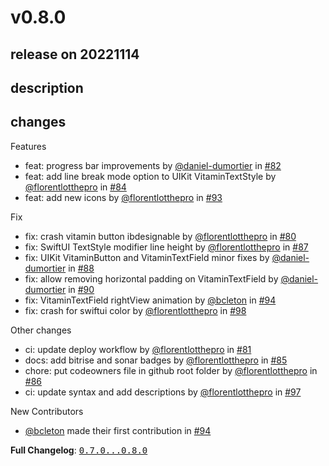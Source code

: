 # v0.8.0

## release on 20221114
## description
## changes
Features

* feat: progress bar improvements by <a class="user-mention notranslate" data-hovercard-type="user" data-hovercard-url="/users/daniel-dumortier/hovercard" data-octo-click="hovercard-link-click" data-octo-dimensions="link_type:self" href="https://github.com/daniel-dumortier">@daniel-dumortier</a> in <a class="issue-link js-issue-link" data-error-text="Failed to load title" data-id="1381072689" data-permission-text="Title is private" data-url="https://github.com/Decathlon/vitamin-ios/issues/82" data-hovercard-type="pull_request" data-hovercard-url="/Decathlon/vitamin-ios/pull/82/hovercard" href="https://github.com/Decathlon/vitamin-ios/pull/82">#82</a>
* feat: add line break mode option to UIKit VitaminTextStyle by <a class="user-mention notranslate" data-hovercard-type="user" data-hovercard-url="/users/florentlotthepro/hovercard" data-octo-click="hovercard-link-click" data-octo-dimensions="link_type:self" href="https://github.com/florentlotthepro">@florentlotthepro</a> in <a class="issue-link js-issue-link" data-error-text="Failed to load title" data-id="1396299882" data-permission-text="Title is private" data-url="https://github.com/Decathlon/vitamin-ios/issues/84" data-hovercard-type="pull_request" data-hovercard-url="/Decathlon/vitamin-ios/pull/84/hovercard" href="https://github.com/Decathlon/vitamin-ios/pull/84">#84</a>
* feat: add new icons by <a class="user-mention notranslate" data-hovercard-type="user" data-hovercard-url="/users/florentlotthepro/hovercard" data-octo-click="hovercard-link-click" data-octo-dimensions="link_type:self" href="https://github.com/florentlotthepro">@florentlotthepro</a> in <a class="issue-link js-issue-link" data-error-text="Failed to load title" data-id="1427740981" data-permission-text="Title is private" data-url="https://github.com/Decathlon/vitamin-ios/issues/93" data-hovercard-type="pull_request" data-hovercard-url="/Decathlon/vitamin-ios/pull/93/hovercard" href="https://github.com/Decathlon/vitamin-ios/pull/93">#93</a>

Fix

* fix: crash vitamin button ibdesignable by <a class="user-mention notranslate" data-hovercard-type="user" data-hovercard-url="/users/florentlotthepro/hovercard" data-octo-click="hovercard-link-click" data-octo-dimensions="link_type:self" href="https://github.com/florentlotthepro">@florentlotthepro</a> in <a class="issue-link js-issue-link" data-error-text="Failed to load title" data-id="1373074791" data-permission-text="Title is private" data-url="https://github.com/Decathlon/vitamin-ios/issues/80" data-hovercard-type="pull_request" data-hovercard-url="/Decathlon/vitamin-ios/pull/80/hovercard" href="https://github.com/Decathlon/vitamin-ios/pull/80">#80</a>
* fix: SwiftUI TextStyle modifier line height by <a class="user-mention notranslate" data-hovercard-type="user" data-hovercard-url="/users/florentlotthepro/hovercard" data-octo-click="hovercard-link-click" data-octo-dimensions="link_type:self" href="https://github.com/florentlotthepro">@florentlotthepro</a> in <a class="issue-link js-issue-link" data-error-text="Failed to load title" data-id="1408094780" data-permission-text="Title is private" data-url="https://github.com/Decathlon/vitamin-ios/issues/87" data-hovercard-type="pull_request" data-hovercard-url="/Decathlon/vitamin-ios/pull/87/hovercard" href="https://github.com/Decathlon/vitamin-ios/pull/87">#87</a>
* fix: UIKit VitaminButton and VitaminTextField minor fixes by <a class="user-mention notranslate" data-hovercard-type="user" data-hovercard-url="/users/daniel-dumortier/hovercard" data-octo-click="hovercard-link-click" data-octo-dimensions="link_type:self" href="https://github.com/daniel-dumortier">@daniel-dumortier</a> in <a class="issue-link js-issue-link" data-error-text="Failed to load title" data-id="1408500909" data-permission-text="Title is private" data-url="https://github.com/Decathlon/vitamin-ios/issues/88" data-hovercard-type="pull_request" data-hovercard-url="/Decathlon/vitamin-ios/pull/88/hovercard" href="https://github.com/Decathlon/vitamin-ios/pull/88">#88</a>
* fix: allow removing horizontal padding on VitaminTextField by <a class="user-mention notranslate" data-hovercard-type="user" data-hovercard-url="/users/daniel-dumortier/hovercard" data-octo-click="hovercard-link-click" data-octo-dimensions="link_type:self" href="https://github.com/daniel-dumortier">@daniel-dumortier</a> in <a class="issue-link js-issue-link" data-error-text="Failed to load title" data-id="1411723335" data-permission-text="Title is private" data-url="https://github.com/Decathlon/vitamin-ios/issues/90" data-hovercard-type="pull_request" data-hovercard-url="/Decathlon/vitamin-ios/pull/90/hovercard" href="https://github.com/Decathlon/vitamin-ios/pull/90">#90</a>
* fix: VitaminTextField rightView animation by <a class="user-mention notranslate" data-hovercard-type="user" data-hovercard-url="/users/bcleton/hovercard" data-octo-click="hovercard-link-click" data-octo-dimensions="link_type:self" href="https://github.com/bcleton">@bcleton</a> in <a class="issue-link js-issue-link" data-error-text="Failed to load title" data-id="1438341270" data-permission-text="Title is private" data-url="https://github.com/Decathlon/vitamin-ios/issues/94" data-hovercard-type="pull_request" data-hovercard-url="/Decathlon/vitamin-ios/pull/94/hovercard" href="https://github.com/Decathlon/vitamin-ios/pull/94">#94</a>
* fix: crash for swiftui color by <a class="user-mention notranslate" data-hovercard-type="user" data-hovercard-url="/users/florentlotthepro/hovercard" data-octo-click="hovercard-link-click" data-octo-dimensions="link_type:self" href="https://github.com/florentlotthepro">@florentlotthepro</a> in <a class="issue-link js-issue-link" data-error-text="Failed to load title" data-id="1444233948" data-permission-text="Title is private" data-url="https://github.com/Decathlon/vitamin-ios/issues/98" data-hovercard-type="pull_request" data-hovercard-url="/Decathlon/vitamin-ios/pull/98/hovercard" href="https://github.com/Decathlon/vitamin-ios/pull/98">#98</a>

Other changes

* ci: update deploy workflow by <a class="user-mention notranslate" data-hovercard-type="user" data-hovercard-url="/users/florentlotthepro/hovercard" data-octo-click="hovercard-link-click" data-octo-dimensions="link_type:self" href="https://github.com/florentlotthepro">@florentlotthepro</a> in <a class="issue-link js-issue-link" data-error-text="Failed to load title" data-id="1374488854" data-permission-text="Title is private" data-url="https://github.com/Decathlon/vitamin-ios/issues/81" data-hovercard-type="pull_request" data-hovercard-url="/Decathlon/vitamin-ios/pull/81/hovercard" href="https://github.com/Decathlon/vitamin-ios/pull/81">#81</a>
* docs: add bitrise and sonar badges by <a class="user-mention notranslate" data-hovercard-type="user" data-hovercard-url="/users/florentlotthepro/hovercard" data-octo-click="hovercard-link-click" data-octo-dimensions="link_type:self" href="https://github.com/florentlotthepro">@florentlotthepro</a> in <a class="issue-link js-issue-link" data-error-text="Failed to load title" data-id="1401068550" data-permission-text="Title is private" data-url="https://github.com/Decathlon/vitamin-ios/issues/85" data-hovercard-type="pull_request" data-hovercard-url="/Decathlon/vitamin-ios/pull/85/hovercard" href="https://github.com/Decathlon/vitamin-ios/pull/85">#85</a>
* chore: put codeowners file in github root folder by <a class="user-mention notranslate" data-hovercard-type="user" data-hovercard-url="/users/florentlotthepro/hovercard" data-octo-click="hovercard-link-click" data-octo-dimensions="link_type:self" href="https://github.com/florentlotthepro">@florentlotthepro</a> in <a class="issue-link js-issue-link" data-error-text="Failed to load title" data-id="1401075737" data-permission-text="Title is private" data-url="https://github.com/Decathlon/vitamin-ios/issues/86" data-hovercard-type="pull_request" data-hovercard-url="/Decathlon/vitamin-ios/pull/86/hovercard" href="https://github.com/Decathlon/vitamin-ios/pull/86">#86</a>
* ci: update syntax and add descriptions by <a class="user-mention notranslate" data-hovercard-type="user" data-hovercard-url="/users/florentlotthepro/hovercard" data-octo-click="hovercard-link-click" data-octo-dimensions="link_type:self" href="https://github.com/florentlotthepro">@florentlotthepro</a> in <a class="issue-link js-issue-link" data-error-text="Failed to load title" data-id="1441956732" data-permission-text="Title is private" data-url="https://github.com/Decathlon/vitamin-ios/issues/97" data-hovercard-type="pull_request" data-hovercard-url="/Decathlon/vitamin-ios/pull/97/hovercard" href="https://github.com/Decathlon/vitamin-ios/pull/97">#97</a>

New Contributors

* <a class="user-mention notranslate" data-hovercard-type="user" data-hovercard-url="/users/bcleton/hovercard" data-octo-click="hovercard-link-click" data-octo-dimensions="link_type:self" href="https://github.com/bcleton">@bcleton</a> made their first contribution in <a class="issue-link js-issue-link" data-error-text="Failed to load title" data-id="1438341270" data-permission-text="Title is private" data-url="https://github.com/Decathlon/vitamin-ios/issues/94" data-hovercard-type="pull_request" data-hovercard-url="/Decathlon/vitamin-ios/pull/94/hovercard" href="https://github.com/Decathlon/vitamin-ios/pull/94">#94</a>

<strong>Full Changelog</strong>: <a class="commit-link" href="https://github.com/Decathlon/vitamin-ios/compare/0.7.0...0.8.0"><tt>0.7.0...0.8.0</tt></a>

